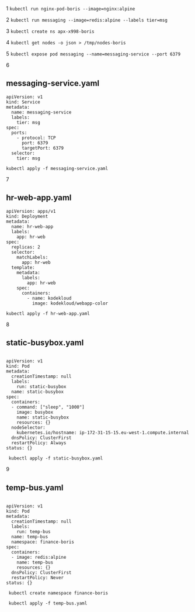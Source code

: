 1   ``` kubectl run nginx-pod-boris --image=nginx:alpine ```

2   ``` kubectl run messaging --image=redis:alpine --labels tier=msg ```

3   ``` kubectl create ns apx-x998-boris ```

4   ``` kubectl get nodes -o json > /tmp/nodes-boris ```

5   ``` kubectl expose pod messaging --name=messaging-service --port 6379 ```

6
## messaging-service.yaml

```
apiVersion: v1
kind: Service
metadata:
  name: messaging-service
  labels:
    tier: msg
spec:
  ports:
    - protocol: TCP
      port: 6379
      targetPort: 6379
  selector:
    tier: msg
```
      
``` kubectl apply -f messaging-service.yaml ```

7 
## hr-web-app.yaml

```
apiVersion: apps/v1
kind: Deployment
metadata:
  name: hr-web-app
  labels:
    app: hr-web
spec:
  replicas: 2
  selector:
    matchLabels:
      app: hr-web
  template:
    metadata:
      labels:
        app: hr-web
    spec:
      containers:
        - name: kodekloud
          image: kodekloud/webapp-color
```         
``` kubectl apply -f hr-web-app.yaml ```

8
## static-busybox.yaml

```

apiVersion: v1
kind: Pod
metadata:
  creationTimestamp: null
  labels:
    run: static-busybox
  name: static-busybox
spec:
  containers:
  - command: ["sleep", "1000"]
    image: busybox
    name: static-busybox
    resources: {}
  nodeSelector:
    kubernetes.io/hostname: ip-172-31-15-15.eu-west-1.compute.internal      
  dnsPolicy: ClusterFirst
  restartPolicy: Always
status: {}

```

```  kubectl apply -f static-busybox.yaml  ```

9
## temp-bus.yaml

```

apiVersion: v1
kind: Pod
metadata:
  creationTimestamp: null
  labels:
    run: temp-bus
  name: temp-bus
  namespace: finance-boris
spec:
  containers:
  - image: redis:alpine
    name: temp-bus
    resources: {}
  dnsPolicy: ClusterFirst
  restartPolicy: Never
status: {}

```

```  kubectl create namespace finance-boris  ```

```  kubectl apply -f temp-bus.yaml  ```


